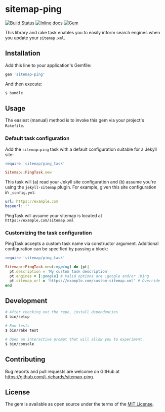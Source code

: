 # sitemap-ping

[![Build Status](https://travis-ci.org/t-richards/sitemap-ping.svg?branch=master)](https://travis-ci.org/t-richards/sitemap-ping)
[![Inline docs](http://inch-ci.org/github/t-richards/sitemap-ping.svg?branch=master)](http://inch-ci.org/github/t-richards/sitemap-ping)
[![Gem](https://img.shields.io/gem/v/sitemap-ping.svg)](https://rubygems.org/gems/sitemap-ping)

This library and rake task enables you to easily inform search engines when you
update your `sitemap.xml`.

## Installation

Add this line to your application's Gemfile:

```ruby
gem 'sitemap-ping'
```

And then execute:

```bash
$ bundle
```

## Usage

The easiest (manual) method is to invoke this gem via your project's `Rakefile`.

### Default task configuration

Add the `sitemap:ping` task with a default configuration suitable for a Jekyll
site:

```ruby
require 'sitemap/ping_task'

Sitemap::PingTask.new
```

This task will (a) read your Jekyll site configuration and (b) assume you're
using the `jekyll-sitemap` plugin. For example, given this site configuration in
`_config.yml`:

```yml
url: https://example.com
baseurl: ''
```

PingTask will assume your sitemap is located at `https://example.com/sitemap.xml`

### Customizing the task configuration

PingTask accepts a custom task name via constructor argument. Additional
configuration can be specified by passing a block:

```ruby
require 'sitemap/ping_task'

Sitemap::PingTask.new(:myping) do |pt|
  pt.description = 'My custom task description'
  pt.engines = [:google] # Valid options are :google and/or :bing
  pt.sitemap_url = 'https://example.com/custom-sitemap.xml' # Override auto-detection from _config.yml
end
```

## Development

```bash
# After checking out the repo, install dependencies
$ bin/setup

# Run tests
$ bin/rake test

# Open an interactive prompt that will allow you to experiment.
$ bin/console
```

## Contributing

Bug reports and pull requests are welcome on GitHub at https://github.com/t-richards/sitemap-ping.

## License

The gem is available as open source under the terms of the [MIT License](http://opensource.org/licenses/MIT).
